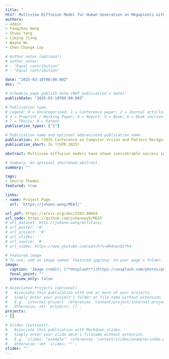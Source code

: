 ```yaml
---
title: "	
MEAT: Multiview Diffusion Model for Human Generation on Megapixels with Mesh Attention"
authors:
- admin
- Fangzhou Hong
- Shuai Yang
- Liming Jiang
- Wayne Wu
- Chen Change Loy

# Author notes (optional)
# author_notes:
# - "Equal contribution"
# - "Equal contribution"

date: "2025-03-10T00:00:00Z"
doi: ""

# Schedule page publish date (NOT publication's date).
publishDate: "2025-03-10T00:00:00Z"

# Publication type.
# Legend: 0 = Uncategorized; 1 = Conference paper; 2 = Journal article;
# 3 = Preprint / Working Paper; 4 = Report; 5 = Book; 6 = Book section;
# 7 = Thesis; 8 = Patent
publication_types: ["1"]

# Publication name and optional abbreviated publication name.
publication: In *2025 Conference on Computer Vision and Pattern Recognition (CVPR 2025)*
publication_short: In *CVPR 2025*

abstract: Multiview diffusion models have shown considerable success in image-to-3D generation for general objects. However, when applied to human data, existing methods have yet to deliver promising results, largely due to the challenges of scaling multiview attention to higher resolutions. In this paper, we explore human multiview diffusion models at the megapixel level and introduce a solution called mesh attention to enable training at 1024x1024 resolution. Using a clothed human mesh as a central coarse geometric representation, the proposed mesh attention leverages rasterization and projection to establish direct cross-view coordinate correspondences. This approach significantly reduces the complexity of multiview attention while maintaining cross-view consistency. Building on this foundation, we devise a mesh attention block and combine it with keypoint conditioning to create our human-specific multiview diffusion model, MEAT. In addition, we present valuable insights into applying multiview human motion videos for diffusion training, addressing the longstanding issue of data scarcity. Extensive experiments show that MEAT effectively generates dense, consistent multiview human images at the megapixel level, outperforming existing multiview diffusion methods.

# Summary. An optional shortened abstract.
summary: ""

tags:
- Source Themes
featured: true

links:
- name: Project Page
  url: 'https://johann.wang/MEAT/'

url_pdf: https://arxiv.org/abs/2503.08664
url_code: https://github.com/johannwyh/MEAT
# url_dataset: http://johann.wang/HifiFace/
# url_poster: '#'
# url_project: '#'
# url_slides: ''
# url_source: '#'
# url_video: https://www.youtube.com/watch?v=WkQnezQ2fh4 

# Featured image
# To use, add an image named `featured.jpg/png` to your page's folder. 
image:
  caption: 'Image credit: [**Unsplash**](https://unsplash.com/photos/pLCdAaMFLTE)'
  focal_point: ""
  preview_only: false

# Associated Projects (optional).
#   Associate this publication with one or more of your projects.
#   Simply enter your project's folder or file name without extension.
#   E.g. `internal-project` references `content/project/internal-project/index.md`.
#   Otherwise, set `projects: []`.
projects:
- []

# Slides (optional).
#   Associate this publication with Markdown slides.
#   Simply enter your slide deck's filename without extension.
#   E.g. `slides: "example"` references `content/slides/example/index.md`.
#   Otherwise, set `slides: ""`.
slides: ""
---
```


